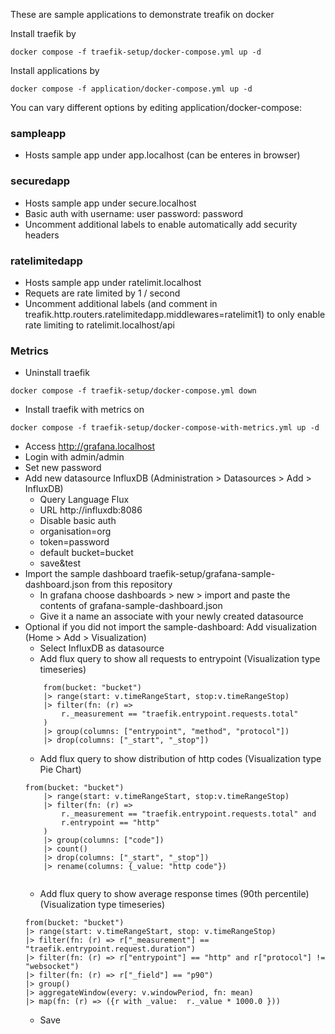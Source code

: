 These are sample applications to demonstrate treafik on docker


Install traefik by 
```
docker compose -f traefik-setup/docker-compose.yml up -d
```


Install applications by 
```
docker compose -f application/docker-compose.yml up -d
```

You can vary different options by editing application/docker-compose:

### sampleapp
- Hosts sample app under app.localhost (can be enteres in browser)
### securedapp
- Hosts sample app under secure.localhost
- Basic auth with username: user password: password
- Uncomment additional labels to enable automatically add security headers

### ratelimitedapp
- Hosts sample app under ratelimit.localhost
- Requets are rate limited by 1 / second
- Uncomment additional labels (and comment in treafik.http.routers.ratelimitedapp.middlewares=ratelimit1) to only enable rate limiting to ratelimit.localhost/api


### Metrics
- Uninstall traefik
```
docker compose -f traefik-setup/docker-compose.yml down
```
- Install traefik with metrics on
```
docker compose -f traefik-setup/docker-compose-with-metrics.yml up -d
```
- Access http://grafana.localhost
- Login with admin/admin
- Set new password
- Add new datasource InfluxDB (Administration > Datasources > Add > InfluxDB)
    - Query Language Flux
    - URL http://influxdb:8086
    - Disable basic auth
    - organisation=org
    - token=password
    - default bucket=bucket
    - save&test
- Import the sample dashboard traefik-setup/grafana-sample-dashboard.json from this repository
    - In grafana choose dashboards > new > import and paste the contents of grafana-sample-dashboard.json
    - Give it a name an associate with your newly created datasource
- Optional if you did not import the sample-dashboard: Add visualization (Home > Add > Visualization)
    - Select InfluxDB as datasource
    - Add flux query to show all requests to entrypoint (Visualization type timeseries)
    ```
        from(bucket: "bucket")
        |> range(start: v.timeRangeStart, stop:v.timeRangeStop)
        |> filter(fn: (r) =>
            r._measurement == "traefik.entrypoint.requests.total"
        )
        |> group(columns: ["entrypoint", "method", "protocol"])
        |> drop(columns: ["_start", "_stop"])
    ```
    - Add flux query to show distribution of http codes (Visualization type Pie Chart)
    ```
    from(bucket: "bucket")
        |> range(start: v.timeRangeStart, stop:v.timeRangeStop)
        |> filter(fn: (r) =>
            r._measurement == "traefik.entrypoint.requests.total" and
            r.entrypoint == "http"
        )
        |> group(columns: ["code"])
        |> count()
        |> drop(columns: ["_start", "_stop"])
        |> rename(columns: {_value: "http code"})
        
    ```
    - Add flux query to show average response times (90th percentile) (Visualization type timeseries)
    ```
    from(bucket: "bucket")
    |> range(start: v.timeRangeStart, stop: v.timeRangeStop)
    |> filter(fn: (r) => r["_measurement"] == "traefik.entrypoint.request.duration")
    |> filter(fn: (r) => r["entrypoint"] == "http" and r["protocol"] != "websocket")
    |> filter(fn: (r) => r["_field"] == "p90")
    |> group()
    |> aggregateWindow(every: v.windowPeriod, fn: mean)
    |> map(fn: (r) => ({r with _value:  r._value * 1000.0 }))
    ```
    - Save